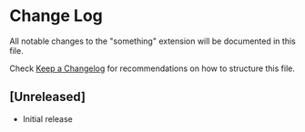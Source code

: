 # Change Log

All notable changes to the "something" extension will be documented in this file.

Check [Keep a Changelog](http://keepachangelog.com/) for recommendations on how to structure this file.

## [Unreleased]

- Initial release